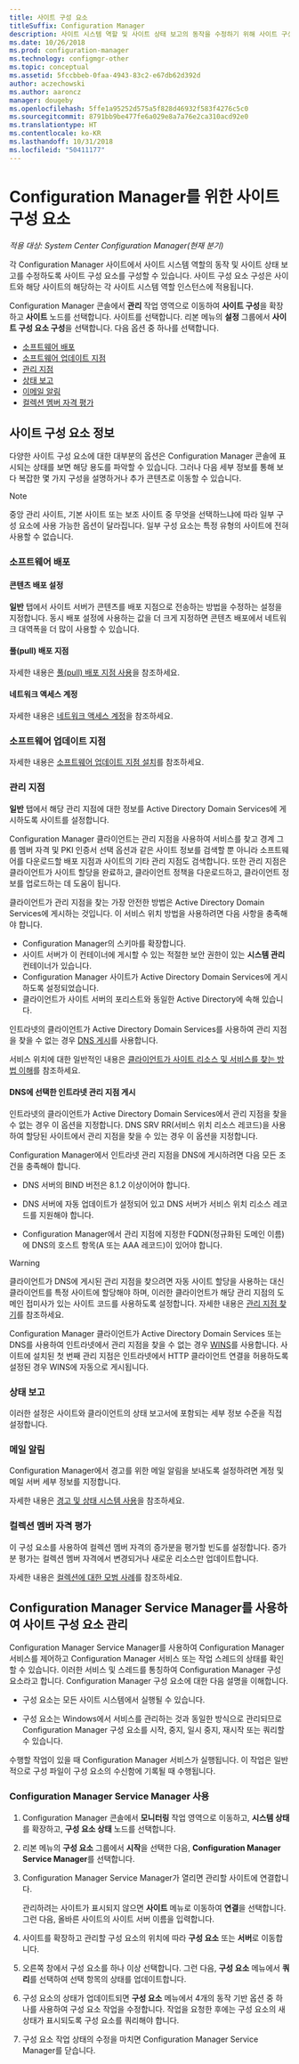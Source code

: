 ```yaml
---
title: 사이트 구성 요소
titleSuffix: Configuration Manager
description: 사이트 시스템 역할 및 사이트 상태 보고의 동작을 수정하기 위해 사이트 구성 요소를 구성하는 방법을 알아봅니다.
ms.date: 10/26/2018
ms.prod: configuration-manager
ms.technology: configmgr-other
ms.topic: conceptual
ms.assetid: 5fccbbeb-0faa-4943-83c2-e67db62d392d
author: aczechowski
ms.author: aaroncz
manager: dougeby
ms.openlocfilehash: 5ffe1a95252d575a5f828d46932f583f4276c5c0
ms.sourcegitcommit: 8791bb9be477fe6a029e8a7a76e2ca310acd92e0
ms.translationtype: HT
ms.contentlocale: ko-KR
ms.lasthandoff: 10/31/2018
ms.locfileid: "50411177"
---
```

# <a name="site-components-for-configuration-manager"></a>Configuration Manager를 위한 사이트 구성 요소

*적용 대상: System Center Configuration Manager(현재 분기)*

각 Configuration Manager 사이트에서 사이트 시스템 역할의 동작 및 사이트 상태 보고를 수정하도록 사이트 구성 요소를 구성할 수 있습니다. 사이트 구성 요소 구성은 사이트와 해당 사이트의 해당하는 각 사이트 시스템 역할 인스턴스에 적용됩니다.  

Configuration Manager 콘솔에서 **관리** 작업 영역으로 이동하여 **사이트 구성**을 확장하고 **사이트** 노드를 선택합니다. 사이트를 선택합니다. 리본 메뉴의 **설정** 그룹에서 **사이트 구성 요소 구성**을 선택합니다. 다음 옵션 중 하나를 선택합니다.

- [소프트웨어 배포](#software-distribution)  
- [소프트웨어 업데이트 지점](#software-update-point)  
- [관리 지점](#management-point)  
- [상태 보고](#status-reporting)  
- [이메일 알림](#email-notification)
- [컬렉션 멤버 자격 평가](#bkmk_colleval)


## <a name="about-site-components"></a>사이트 구성 요소 정보  

 다양한 사이트 구성 요소에 대한 대부분의 옵션은 Configuration Manager 콘솔에 표시되는 상태를 보면 해당 용도를 파악할 수 있습니다. 그러나 다음 세부 정보를 통해 보다 복잡한 몇 가지 구성을 설명하거나 추가 콘텐츠로 이동할 수 있습니다.  

> [!Note]  
> 중앙 관리 사이트, 기본 사이트 또는 보조 사이트 중 무엇을 선택하느냐에 따라 일부 구성 요소에 사용 가능한 옵션이 달라집니다. 일부 구성 요소는 특정 유형의 사이트에 전혀 사용할 수 없습니다.  



### <a name="software-distribution"></a>소프트웨어 배포  

#### <a name="content-distribution-settings"></a>콘텐츠 배포 설정
**일반** 탭에서 사이트 서버가 콘텐츠를 배포 지점으로 전송하는 방법을 수정하는 설정을 지정합니다. 동시 배포 설정에 사용하는 값을 더 크게 지정하면 콘텐츠 배포에서 네트워크 대역폭을 더 많이 사용할 수 있습니다.  

#### <a name="pull-distribution-point"></a>풀(pull) 배포 지점
자세한 내용은 [풀(pull) 배포 지점 사용](/sccm/core/plan-design/hierarchy/use-a-pull-distribution-point)을 참조하세요.

#### <a name="network-access-account"></a>네트워크 액세스 계정
자세한 내용은 [네트워크 액세스 계정](/sccm/core/plan-design/hierarchy/accounts#network-access-account)을 참조하세요.  


### <a name="software-update-point"></a>소프트웨어 업데이트 지점  

자세한 내용은 [소프트웨어 업데이트 지점 설치](/sccm/sum/get-started/install-a-software-update-point)를 참조하세요.  


### <a name="management-point"></a>관리 지점  

**일반** 탭에서 해당 관리 지점에 대한 정보를 Active Directory Domain Services에 게시하도록 사이트를 설정합니다.  

Configuration Manager 클라이언트는 관리 지점을 사용하여 서비스를 찾고 경계 그룹 멤버 자격 및 PKI 인증서 선택 옵션과 같은 사이트 정보를 검색할 뿐 아니라 소프트웨어를 다운로드할 배포 지점과 사이트의 기타 관리 지점도 검색합니다. 또한 관리 지점은 클라이언트가 사이트 할당을 완료하고, 클라이언트 정책을 다운로드하고, 클라이언트 정보를 업로드하는 데 도움이 됩니다.  

클라이언트가 관리 지점을 찾는 가장 안전한 방법은 Active Directory Domain Services에 게시하는 것입니다. 이 서비스 위치 방법을 사용하려면 다음 사항을 충족해야 합니다.

- Configuration Manager의 스키마를 확장합니다.
- 사이트 서버가 이 컨테이너에 게시할 수 있는 적절한 보안 권한이 있는 **시스템 관리** 컨테이너가 있습니다.
- Configuration Manager 사이트가 Active Directory Domain Services에 게시하도록 설정되었습니다.
- 클라이언트가 사이트 서버의 포리스트와 동일한 Active Directory에 속해 있습니다.  

인트라넷의 클라이언트가 Active Directory Domain Services를 사용하여 관리 지점을 찾을 수 없는 경우 [DNS 게시](/sccm/core/plan-design/hierarchy/understand-how-clients-find-site-resources-and-services#bkmk_dns)를 사용합니다.  

서비스 위치에 대한 일반적인 내용은 [클라이언트가 사이트 리소스 및 서비스를 찾는 방법 이해](/sccm/core/plan-design/hierarchy/understand-how-clients-find-site-resources-and-services)를 참조하세요.  


#### <a name="publish-selected-intranet-management-points-in-dns"></a>DNS에 선택한 인트라넷 관리 지점 게시
인트라넷의 클라이언트가 Active Directory Domain Services에서 관리 지점을 찾을 수 없는 경우 이 옵션을 지정합니다. DNS SRV RR(서비스 위치 리소스 레코드)을 사용하여 할당된 사이트에서 관리 지점을 찾을 수 있는 경우 이 옵션을 지정합니다.  

Configuration Manager에서 인트라넷 관리 지점을 DNS에 게시하려면 다음 모든 조건을 충족해야 합니다.  

-   DNS 서버의 BIND 버전은 8.1.2 이상이어야 합니다.  

-   DNS 서버에 자동 업데이트가 설정되어 있고 DNS 서버가 서비스 위치 리소스 레코드를 지원해야 합니다.  

-   Configuration Manager에서 관리 지점에 지정한 FQDN(정규화된 도메인 이름)에 DNS의 호스트 항목(A 또는 AAA 레코드)이 있어야 합니다.  

> [!WARNING]  
>  클라이언트가 DNS에 게시된 관리 지점을 찾으려면 자동 사이트 할당을 사용하는 대신 클라이언트를 특정 사이트에 할당해야 하며, 이러한 클라이언트가 해당 관리 지점의 도메인 접미사가 있는 사이트 코드를 사용하도록 설정합니다. 자세한 내용은 [관리 지점 찾기](/sccm/core/clients/deploy/assign-clients-to-a-site#locating-management-points)를 참조하세요.  

Configuration Manager 클라이언트가 Active Directory Domain Services 또는 DNS를 사용하여 인트라넷에서 관리 지점을 찾을 수 없는 경우 [WINS](/sccm/core/plan-design/hierarchy/understand-how-clients-find-site-resources-and-services#bkmk_wins)를 사용합니다. 사이트에 설치된 첫 번째 관리 지점은 인트라넷에서 HTTP 클라이언트 연결을 허용하도록 설정된 경우 WINS에 자동으로 게시됩니다.  


### <a name="status-reporting"></a>상태 보고  

이러한 설정은 사이트와 클라이언트의 상태 보고서에 포함되는 세부 정보 수준을 직접 설정합니다.  


### <a name="email-notification"></a>메일 알림  

Configuration Manager에서 경고를 위한 메일 알림을 보내도록 설정하려면 계정 및 메일 서버 세부 정보를 지정합니다.  

자세한 내용은 [경고 및 상태 시스템 사용](/sccm/core/servers/manage/use-alerts-and-the-status-system)을 참조하세요.


### <a name="bkmk_colleval"></a> 컬렉션 멤버 자격 평가  

이 구성 요소를 사용하여 컬렉션 멤버 자격의 증가분을 평가할 빈도를 설정합니다. 증가분 평가는 컬렉션 멤버 자격에서 변경되거나 새로운 리소스만 업데이트합니다.  

자세한 내용은 [컬렉션에 대한 모범 사례](/sccm/core/clients/manage/collections/best-practices-for-collections)를 참조하세요.



##  <a name="BKMK_ServiceMgr"></a> Configuration Manager Service Manager를 사용하여 사이트 구성 요소 관리  

Configuration Manager Service Manager를 사용하여 Configuration Manager 서비스를 제어하고 Configuration Manager 서비스 또는 작업 스레드의 상태를 확인할 수 있습니다. 이러한 서비스 및 스레드를 통칭하여 Configuration Manager 구성 요소라고 합니다. Configuration Manager 구성 요소에 대한 다음 설명을 이해합니다.  

-   구성 요소는 모든 사이트 시스템에서 실행될 수 있습니다.  

-   구성 요소는 Windows에서 서비스를 관리하는 것과 동일한 방식으로 관리되므로 Configuration Manager 구성 요소를 시작, 중지, 일시 중지, 재시작 또는 쿼리할 수 있습니다.  

수행할 작업이 있을 때 Configuration Manager 서비스가 실행됩니다. 이 작업은 일반적으로 구성 파일이 구성 요소의 수신함에 기록될 때 수행됩니다. 


### <a name="use-the-configuration-manager-service-manager"></a>Configuration Manager Service Manager 사용  

1.  Configuration Manager 콘솔에서 **모니터링** 작업 영역으로 이동하고, **시스템 상태**를 확장하고, **구성 요소 상태** 노드를 선택합니다.  

2.  리본 메뉴의 **구성 요소** 그룹에서 **시작**을 선택한 다음, **Configuration Manager Service Manager**를 선택합니다.  

3.  Configuration Manager Service Manager가 열리면 관리할 사이트에 연결합니다.  

     관리하려는 사이트가 표시되지 않으면 **사이트** 메뉴로 이동하여 **연결**을 선택합니다. 그런 다음, 올바른 사이트의 사이트 서버 이름을 입력합니다.  

4.  사이트를 확장하고 관리할 구성 요소의 위치에 따라 **구성 요소** 또는 **서버**로 이동합니다.  

5.  오른쪽 창에서 구성 요소를 하나 이상 선택합니다. 그런 다음, **구성 요소** 메뉴에서 **쿼리**를 선택하여 선택 항목의 상태를 업데이트합니다.  

6.  구성 요소의 상태가 업데이트되면 **구성 요소** 메뉴에서 4개의 동작 기반 옵션 중 하나를 사용하여 구성 요소 작업을 수정합니다. 작업을 요청한 후에는 구성 요소의 새 상태가 표시되도록 구성 요소를 쿼리해야 합니다.  

7.  구성 요소 작업 상태의 수정을 마치면 Configuration Manager Service Manager를 닫습니다.  
